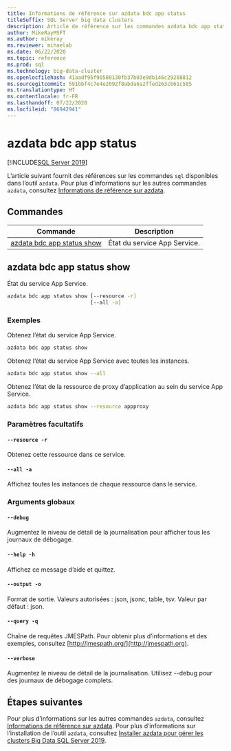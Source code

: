 ```yaml
---
title: Informations de référence sur azdata bdc app status
titleSuffix: SQL Server big data clusters
description: Article de référence sur les commandes azdata bdc app status.
author: MikeRayMSFT
ms.author: mikeray
ms.reviewer: mihaelab
ms.date: 06/22/2020
ms.topic: reference
ms.prod: sql
ms.technology: big-data-cluster
ms.openlocfilehash: 41aadf95f90580130fb37b03e9db146c29288812
ms.sourcegitcommit: 591bbf4c7e4e2092f8abda6a2ffed263cb61c585
ms.translationtype: HT
ms.contentlocale: fr-FR
ms.lasthandoff: 07/22/2020
ms.locfileid: "86942941"
---
```

# <a name="azdata-bdc-app-status"></a>azdata bdc app status

[!INCLUDE[SQL Server 2019](../includes/applies-to-version/sqlserver2019.md)]

L’article suivant fournit des références sur les commandes `sql` disponibles dans l’outil `azdata`. Pour plus d’informations sur les autres commandes `azdata`, consultez [Informations de référence sur azdata](reference-azdata.md).

## <a name="commands"></a>Commandes
| Commande | Description |
| --- | --- |
[azdata bdc app status show](#azdata-bdc-app-status-show) | État du service App Service.
## <a name="azdata-bdc-app-status-show"></a>azdata bdc app status show
État du service App Service.
```bash
azdata bdc app status show [--resource -r] 
                           [--all -a]
```
### <a name="examples"></a>Exemples
Obtenez l’état du service App Service.
```bash
azdata bdc app status show
```
Obtenez l’état du service App Service avec toutes les instances.
```bash
azdata bdc app status show --all
```
Obtenez l’état de la ressource de proxy d’application au sein du service App Service.
```bash
azdata bdc app status show --resource appproxy
```
### <a name="optional-parameters"></a>Paramètres facultatifs
#### `--resource -r`
Obtenez cette ressource dans ce service.
#### `--all -a`
Affichez toutes les instances de chaque ressource dans le service.
### <a name="global-arguments"></a>Arguments globaux
#### `--debug`
Augmentez le niveau de détail de la journalisation pour afficher tous les journaux de débogage.
#### `--help -h`
Affichez ce message d’aide et quittez.
#### `--output -o`
Format de sortie.  Valeurs autorisées : json, jsonc, table, tsv.  Valeur par défaut : json.
#### `--query -q`
Chaîne de requêtes JMESPath. Pour obtenir plus d’informations et des exemples, consultez [http://jmespath.org/](http://jmespath.org).
#### `--verbose`
Augmentez le niveau de détail de la journalisation. Utilisez --debug pour des journaux de débogage complets.

## <a name="next-steps"></a>Étapes suivantes

Pour plus d’informations sur les autres commandes `azdata`, consultez [Informations de référence sur azdata](reference-azdata.md). Pour plus d’informations sur l’installation de l’outil `azdata`, consultez [Installer azdata pour gérer les clusters Big Data SQL Server 2019](deploy-install-azdata.md).
